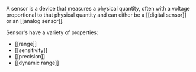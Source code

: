 A sensor is a device that measures a physical quantity, often with a voltage proportional to that physical quantity and can either be a [[digital sensor]] or an [[analog sensor]].

Sensor's have a variety of properties:
* [[range]]
* [[sensitivity]]
* [[precision]]
* [[dynamic range]]